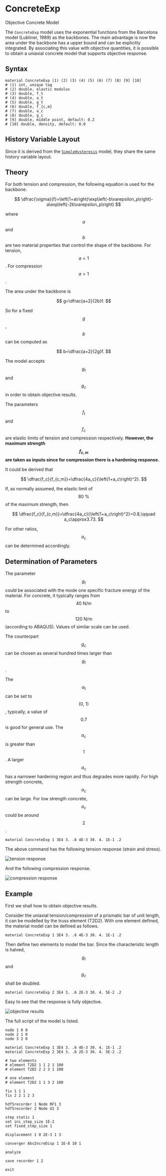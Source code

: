 # ConcreteExp

Objective Concrete Model

The `ConcreteExp` model uses the exponential functions from the Barcelona model (Lubliner, 1989) as the backbones. The main advantage is now the area under the backbone has a upper bound and can be explicitly integrated. By associating this value with objective quantities, it is possible to obtain a uniaxial concrete model that supports objective response.

## Syntax

```
material ConcreteExp (1) (2) (3) (4) (5) (6) (7) (8) [9] [10]
# (1) int, unique tag
# (2) double, elastic modulus
# (3) double, f_t
# (4) double, a_t
# (5) double, g_t
# (6) double, f_{c,m}
# (7) double, a_c
# (8) double, g_c
# [9] double, middle point, default: 0.2
# [10] double, density, default: 0.0
```

## History Variable Layout

Since it is derived from the [`SimpleHysteresis`](../Hysteresis/SimpleHysteresis.md) model, they share the same history variable layout.

## Theory

For both tension and compression, the following equation is used for the backbone.

$$
\dfrac{\sigma}{f}=\left(1+a\right)\exp\left(-b\varepsilon_p\right)-a\exp\left(-2b\varepsilon_p\right)
$$

where $$a$$ and $$b$$ are two material properties that control the shape of the backbone. For tension, $$a<1$$. For compression $$a>1$$.

The area under the backbone is

$$
g=\dfrac{a+2}{2b}f.
$$

So for a fixed $$g$$, $$b$$ can be computed as

$$
b=\dfrac{a+2}{2g}f.
$$

The model accepts $$g_t$$ and $$g_c$$ in order to obtain objective results.

The parameters $$f_t$$ and $$f_c$$ are elastic limits of tension and compression respectively. **However, the maximum strength $$f_{c,m}$$ are taken as inputs since for compression there is a hardening response.**

It could be derived that

$$
\dfrac{f_c}{f_{c,m}}=\dfrac{4a_c}{\left(1+a_c\right)^2}.
$$

If, as normally assumed, the elastic limit of $$80~\%$$ of the maximum strength, then

$$
\dfrac{f_c}{f_{c,m}}=\dfrac{4a_c}{\left(1+a_c\right)^2}=0.8,\qquad
a_c\approx3.73.
$$

For other ratios, $$a_c$$ can be determined accordingly.

## Determination of Parameters

The parameter $$g_t$$ could be associated with the mode one specific fracture energy of the material. For concrete, it typically ranges from $$40~\mathrm{N/m}$$ to $$120~\mathrm{N/m}$$ (according to ABAQUS). Values of similar scale can be used.

The counterpart $$g_c$$ can be chosen as several hundred times larger than $$g_t$$.

The $$a_t$$ can be set to $$(0,~1)$$, typically, a value of $$0.7$$ is good for general use. The $$a_c$$ is greater than $$1$$. A larger $$a_c$$ has a narrower hardening region and thus degrades more rapidly. For high strength concrete, $$a_c$$ can be large. For low strength concrete, $$a_c$$ could be around $$2$$.

```
material ConcreteExp 1 3E4 3. .6 4E-3 30. 4. 1E-1 .2
```

The above command has the following tension response (strain and stress).

![tension response](ConcreteExp.EX1.svg)

And the following compression response.

![compression response](ConcreteExp.EX2.svg)

## Example

First we shall how to obtain objective results.

Consider the uniaxial tension/compression of a prismatic bar of unit length, it can be modelled by the truss element (T2D2). With one element defined, the material model can be defined as follows.

```
material ConcreteExp 1 3E4 3. .6 4E-3 30. 4. 1E-1 .2
```

Then define two elements to model the bar. Since the characteristic length is halved, $$g_t$$ and $$g_c$$ shall be doubled.

```
material ConcreteExp 2 3E4 3. .6 2E-3 30. 4. 5E-2 .2
```

Easy to see that the response is fully objective.

![objective results](ConcreteExp.EX3.svg)

The full script of the model is listed.

```
node 1 0 0
node 2 1 0
node 3 2 0

material ConcreteExp 1 3E4 3. .6 4E-3 30. 4. 1E-1 .2
material ConcreteExp 2 3E4 3. .6 2E-3 30. 4. 5E-2 .2

# two elements
# element T2D2 1 1 2 1 100
# element T2D2 2 2 3 1 100

# one element
# element T2D2 1 1 3 2 100

fix 1 1 1
fix 2 2 1 2 3

hdf5recorder 1 Node RF1 3
hdf5recorder 2 Node U1 3

step static 1
set ini_step_size 1E-2
set fixed_step_size 1

displacement 1 0 2E-3 1 3

converger AbsIncreDisp 1 1E-8 10 1

analyze

save recorder 1 2

exit
```
